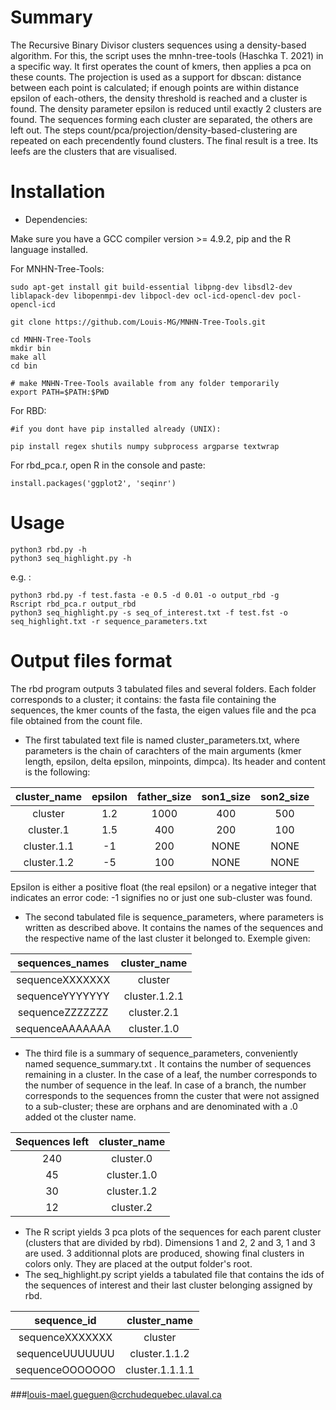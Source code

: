 # Summary

The Recursive Binary Divisor clusters sequences using a density-based algorithm. For this, the script uses the mnhn-tree-tools (Haschka T. 2021) in a specific way. It first operates the count of kmers, then applies a pca on these counts. The projection is used as a support for dbscan: distance between each point is calculated; if enough points are within distance epsilon of each-others, the density threshold is reached and a cluster is found. The density parameter epsilon is reduced until exactly 2 clusters are found. The sequences forming each cluster are separated, the others are left out. The steps count/pca/projection/density-based-clustering are repeated on each precendently found clusters. The final result is a tree. Its leefs are the clusters that are visualised.

# Installation

* Dependencies:

Make sure you have a GCC compiler version >= 4.9.2, pip and the R language installed.

For MNHN-Tree-Tools:

```
sudo apt-get install git build-essential libpng-dev libsdl2-dev liblapack-dev libopenmpi-dev libpocl-dev ocl-icd-opencl-dev pocl-opencl-icd

git clone https://github.com/Louis-MG/MNHN-Tree-Tools.git

cd MNHN-Tree-Tools
mkdir bin
make all
cd bin

# make MNHN-Tree-Tools available from any folder temporarily
export PATH=$PATH:$PWD
```

For RBD:

```
#if you dont have pip installed already (UNIX):

pip install regex shutils numpy subprocess argparse textwrap
```

For rbd_pca.r, open R in the console and paste:

```
install.packages('ggplot2', 'seqinr')
```

# Usage

```
python3 rbd.py -h
python3 seq_highlight.py -h
```

e.g. :
``` 
python3 rbd.py -f test.fasta -e 0.5 -d 0.01 -o output_rbd -g
Rscript rbd_pca.r output_rbd
python3 seq_highlight.py -s seq_of_interest.txt -f test.fst -o seq_highlight.txt -r sequence_parameters.txt
```

# Output files format

The rbd program outputs 3 tabulated files and several folders. Each folder corresponds to a cluster; it contains: the fasta file 
containing the sequences, the kmer counts of the fasta, the eigen values file and the pca file obtained from the count file. 

* The first tabulated text file is named cluster_parameters.txt, where parameters is the chain of carachters of the main arguments (kmer length, 
epsilon, delta epsilon, minpoints, dimpca). Its header and content is the following:

|cluster_name|epsilon|father_size|son1_size|son2_size|
|:----------:|:-----:|:---------:|:-------:|:-------:|
|cluster|1.2|1000|400|500|
|cluster.1|1.5|400|200|100|	
|cluster.1.1|-1|200|NONE|NONE|
|cluster.1.2|-5|100|NONE|NONE|

Epsilon  is either a positive float (the real epsilon) or a negative integer that indicates an error code: -1 signifies no or just one sub-cluster was found.
 
* The second tabulated file is sequence_parameters, where parameters is written as described above. It contains the names of the 
sequences and the respective name of the last cluster it belonged to. Exemple given:

|sequences_names|cluster_name|
|:-------------:|:-----:|
|sequenceXXXXXXX|cluster|
|sequenceYYYYYYY|cluster.1.2.1|
|sequenceZZZZZZZ|cluster.2.1|
|sequenceAAAAAAA|cluster.1.0|

* The third file is a summary of sequence_parameters, conveniently named sequence_summary.txt . It contains the number of sequences 
remaining in a cluster. In the case of a leaf, the number corresponds to the number of sequence in the leaf. In case of a branch, the 
number corresponds to the sequences fromn the custer that were not assigned to a sub-cluster; these are orphans and are denominated with a .0 added ot the cluster name.  

|Sequences left|cluster_name|
|:-:|:--------:|
|240|cluster.0|
|45|cluster.1.0|
|30|cluster.1.2|
|12|cluster.2|

* The R script yields 3 pca plots of the sequences for each parent cluster (clusters that are divided by rbd). Dimensions 1 and 2, 2 and 3, 1 and 3 are used. 3 additionnal plots are produced, showing final clusters in colors only. They are placed at the output folder's root. 
* The seq_highlight.py script yields a tabulated file that contains the ids of the sequences of interest and their last cluster belonging assigned by rbd.

|sequence_id|cluster_name|
|:---------:|:----------:|
|sequenceXXXXXXX|cluster|
|sequenceUUUUUUU|cluster.1.1.2|
|sequenceOOOOOOO|cluster.1.1.1.1|


###louis-mael.gueguen@crchudequebec.ulaval.ca
